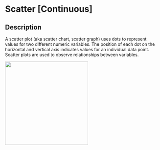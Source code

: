 # Scatter [Continuous]

## Description

A scatter plot (aka scatter chart, scatter graph) uses dots to represent values for two different numeric variables.
The position of each dot on the horizontal and vertical axis indicates values for an individual data point.
Scatter plots are used to observe relationships between variables.

<img src="image1.jpg" style="width:2.82761in" />
